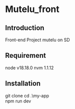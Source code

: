 # Mutelu_front

## **Introduction**

Front-end Project mutelu on SD 

## **Requirement**

node v18.18.0
nvm 1.1.12

## **Installation**

 git clone
 cd .\my-app\
 npm run dev